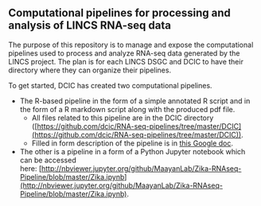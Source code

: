 ## Computational pipelines for processing and analysis of LINCS RNA-seq data

The purpose of this repository is to manage and expose the computational pipelines used to process and analyze RNA-seq data generated by the LINCS project. The plan is for each LINCS DSGC and DCIC to have their directory where they can organize their pipelines.

To get started, DCIC has created two computational pipelines. 
* The R-based pipeline in the form of a simple annotated R script and in the form of a R markdown script along with the produced pdf file. 
  * All files related to this pipeline are in the DCIC directory ([https://github.com/dcic/RNA-seq-pipelines/tree/master/DCIC](https://github.com/dcic/RNA-seq-pipelines/tree/master/DCIC)).
  * Filled in form description of the pipeline is in [this Google doc](https://docs.google.com/document/d/1B8e85FuoGaW3epeClo_ifKHfK-ovRhf6zlbZrvU6iFk/edit#).
* The other is a pipeline in a form of a Python Jupyter notebook which can be accessed here: [http://nbviewer.jupyter.org/github/MaayanLab/Zika-RNAseq-Pipeline/blob/master/Zika.ipynb](http://nbviewer.jupyter.org/github/MaayanLab/Zika-RNAseq-Pipeline/blob/master/Zika.ipynb).
